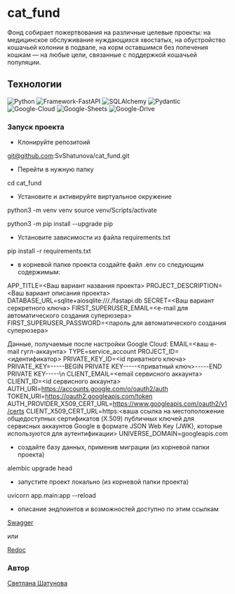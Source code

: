 # cat_fund

Фонд собирает пожертвования на различные целевые проекты: на медицинское обслуживание нуждающихся хвостатых, на обустройство кошачьей колонии в подвале, на корм оставшимся без попечения кошкам — на любые цели, связанные с поддержкой кошачьей популяции.

## Технологии

![Python](https://img.shields.io/badge/python-3.9-blue?logo=python)
![Framework-FastAPI](https://img.shields.io/badge/Framework-FastAPI-brightgreen?logo=pydantic&labelColor=grey&color=blue)
![SQLAlchemy](https://img.shields.io/badge/SQLAlchemy-brightgreen?logo=pydantic&labelColor=grey&color=blue)
![Pydantic](https://img.shields.io/badge/Pydantic-brightgreen?logo=pydantic&labelColor=grey&color=blue)
![Google-Cloud](https://img.shields.io/badge/Google-Cloud-brightgreen?logo=googlecloud&labelColor=grey&color=blue)
![Google-Sheets](https://img.shields.io/badge/Google-Sheets-brightgreen?logo=googlesheets&labelColor=grey&color=blue)
![Google-Drive](https://img.shields.io/badge/Google-Drive-brightgreen?logo=googledrive&labelColor=grey&color=blue)

### Запуск проекта

- Клонируйте репозитоий

git@github.com:SvShatunova/cat_fund.git

- Перейти в нужную папку

cd cat_fund

- Установите и активируйте виртуальное окружение

python3 -m venv venv
source venv/Scripts/activate

python3 -m pip install --upgrade pip

- Установите зависимости из файла requirements.txt

pip install -r requirements.txt

- в корневой папке проекта создайте файл .env со следующим содержимым:

APP_TITLE=<Ваш вариант названия проекта>
PROJECT_DESCRIPTION=<Ваш вариант описания проекта>
DATABASE_URL=sqlite+aiosqlite:///./fastapi.db
SECRET=<Ваш вариант серкретного ключа>
FIRST_SUPERUSER_EMAIL=<e-mail для автоматического создания суперюзера>
FIRST_SUPERUSER_PASSWORD=<пароль для автоматического создания суперюзера>

Данные, получаемые после настройки Google Cloud:
EMAIL=<ваш e-mail гугл-аккаунта>
TYPE=service_account
PROJECT_ID=<идентификатор>
PRIVATE_KEY_ID=<id приватного ключа>
PRIVATE_KEY=-----BEGIN PRIVATE KEY-----<приватный ключ>-----END PRIVATE KEY-----\n
CLIENT_EMAIL=<email сервисного аккаунта>
CLIENT_ID=<id сервисного аккаунта>
AUTH_URI=https://accounts.google.com/o/oauth2/auth
TOKEN_URI=https://oauth2.googleapis.com/token
AUTH_PROVIDER_X509_CERT_URL=https://www.googleapis.com/oauth2/v1/certs
CLIENT_X509_CERT_URL=https:<ваша ссылка на местоположение общедоступных сертификатов (X.509) публичных ключей для сервисных аккаунтов Google в формате JSON Web Key (JWK), которые используются для аутентификации>
UNIVERSE_DOMAIN=googleapis.com

- создайте базу данных, применив миграции (из корневой папки проекта)

alembic upgrade head

- запустите проект локально (из корневой папки проекта)

uvicorn app.main:app --reload

- описание эндпоинтов и возможностей доступно по этим ссылкам

[Swagger](http://127.0.0.1:8000/doc)

или

[Redoc](http://127.0.0.1:8000/redoc)

### Автор

[Светлана Шатунова](https://github.com/SvShatunova)
